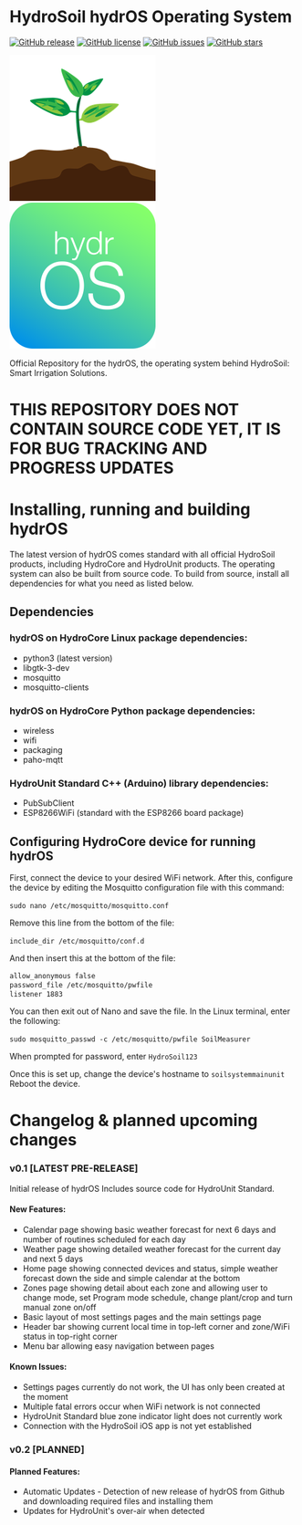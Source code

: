 # HydroSoil hydrOS Operating System
[![GitHub release](https://img.shields.io/github/release/BlaT2512/hydrOS.svg)](https://GitHub.com/BlaT2512/hydrOS/releases/)
[![GitHub license](https://img.shields.io/github/license/BlaT2512/hydrOS.svg)](https://github.com/BlaT2512/hydrOS/blob/master/LICENSE)
[![GitHub issues](https://img.shields.io/github/issues/BlaT2512/hydrOS.svg)](https://GitHub.com/BlaT2512/hydrOS/issues/)
[![GitHub stars](https://img.shields.io/github/stars/BlaT2512/hydrOS.svg?style=social&label=Star&maxAge=2592000)](https://GitHub.com/BlaT2512/hydrOS/stargazers/)

![HydroSoil Logo](logos/Icon-256.png)
![hydrOS Logo](logos/hydrOS.png)

Official Repository for the hydrOS, the operating system behind HydroSoil: Smart Irrigation Solutions.

# THIS REPOSITORY DOES NOT CONTAIN SOURCE CODE YET, IT IS FOR BUG TRACKING AND PROGRESS UPDATES

# Installing, running and building hydrOS
The latest version of hydrOS comes standard with all official HydroSoil products, including HydroCore and HydroUnit products. The operating system can also be built from source code.
To build from source, install all dependencies for what you need as listed below.

## Dependencies
### hydrOS on HydroCore Linux package dependencies:
- python3 (latest version)
- libgtk-3-dev
- mosquitto
- mosquitto-clients
### hydrOS on HydroCore Python package dependencies:
- wireless
- wifi
- packaging
- paho-mqtt
### HydroUnit Standard C++ (Arduino) library dependencies:
- PubSubClient
- ESP8266WiFi (standard with the ESP8266 board package)

## Configuring HydroCore device for running hydrOS
First, connect the device to your desired WiFi network.
After this, configure the device by editing the Mosquitto configuration file with this command:

`sudo nano /etc/mosquitto/mosquitto.conf`

Remove this line from the bottom of the file:

`include_dir /etc/mosquitto/conf.d`

And then insert this at the bottom of the file:
```
allow_anonymous false
password_file /etc/mosquitto/pwfile
listener 1883
```
You can then exit out of Nano and save the file. In the Linux terminal, enter the following:

`sudo mosquitto_passwd -c /etc/mosquitto/pwfile SoilMeasurer`

When prompted for password, enter `HydroSoil123`

Once this is set up, change the device's hostname to `soilsystemmainunit`
Reboot the device.

# Changelog & planned upcoming changes
### v0.1 [LATEST PRE-RELEASE]
Initial release of hydrOS
Includes source code for HydroUnit Standard.
#### New Features:
- Calendar page showing basic weather forecast for next 6 days and number of routines scheduled for each day
- Weather page showing detailed weather forecast for the current day and next 5 days
- Home page showing connected devices and status, simple weather forecast down the side and simple calendar at the bottom
- Zones page showing detail about each zone and allowing user to change mode, set Program mode schedule, change plant/crop and turn manual zone on/off
- Basic layout of most settings pages and the main settings page
- Header bar showing current local time in top-left corner and zone/WiFi status in top-right corner
- Menu bar allowing easy navigation between pages
#### Known Issues:
- Settings pages currently do not work, the UI has only been created at the moment
- Multiple fatal errors occur when WiFi network is not connected
- HydroUnit Standard blue zone indicator light does not currently work
- Connection with the HydroSoil iOS app is not yet established

### v0.2 [PLANNED]
#### Planned Features:
- Automatic Updates - Detection of new release of hydrOS from Github and downloading required files and installing them
- Updates for HydroUnit's over-air when detected
